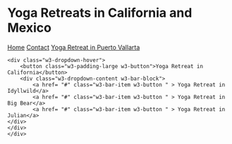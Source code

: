 <!DOCTYPE html>
<html>

<h1>Yoga Retreats in California and Mexico</h1>
<link rel="stylesheet" href="https://www.w3schools.com/w3css/4/w3.css">
<div class="w3-bar w3-green w3-card">
	<a href="#" class="w3-bar-item w3-button w3-padding-large">Home</a>
    <a href="#" class="w3-bar-item w3-button w3-padding-large">Contact</a>
    <a href="#" class="w3-bar-item w3-button w3-padding-large">Yoga Retreat in Puerto Vallarta</a>
    
    
    <div class="w3-dropdown-hover">
    	<button class="w3-padding-large w3-button">Yoga Retreat in California</button>
    	<div class="w3-dropdown-content w3-bar-block">
        	<a href= "#" class="w3-bar-item w3-button " > Yoga Retreat in Idyllwild</a>
    		<a href= "#" class="w3-bar-item w3-button " > Yoga Retreat in Big Bear</a>
            <a href= "#" class="w3-bar-item w3-button " > Yoga Retreat in Julian</a>
 	</div>
	</div>
	</div>
<p></p>

<body>
	<div class="slides">
		<img scr="">
	</div>

</body>
</html>
